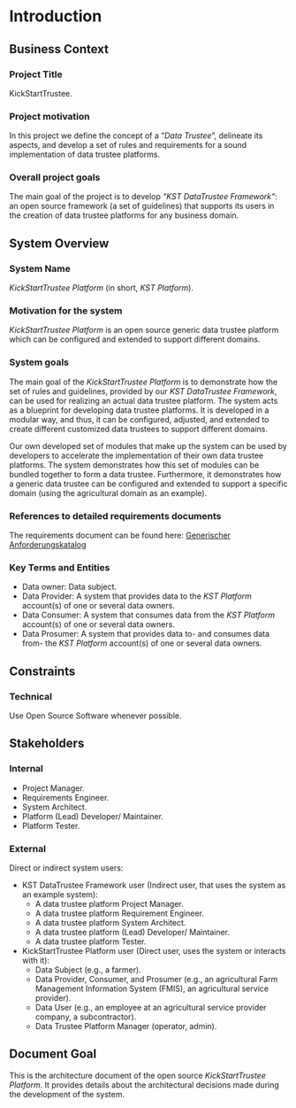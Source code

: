 # Introduction

## Business Context

### Project Title

KickStartTrustee.

### Project motivation

In this project we define the concept of a “_Data Trustee_”, delineate its aspects, and develop a set of rules and requirements for a sound implementation of data trustee platforms.

### **Overall project goals**

The main goal of the project is to develop  _"KST DataTrustee Framework"_:  an open source framework (a set of guidelines) that supports its users in the creation of data trustee platforms for any business domain.

## System Overview

### System Name

_KickStartTrustee Platform_  (in short,  _KST Platform_).

### Motivation for the system

_KickStartTrustee Platform_  is an open source generic data trustee platform which can be configured and extended to support different domains.

### System goals

The main goal of the  _KickStartTrustee Platform_  is to demonstrate how the set of rules and guidelines, provided by our  _KST DataTrustee Framework_,  can be used for realizing an actual data trustee platform. The system acts as a blueprint for developing data trustee platforms. It is developed in a modular way, and thus, it can be configured, adjusted, and extended to create different customized data trustees to support different domains.

Our own developed set of modules that make up the system can be used by developers to accelerate the implementation of their own data trustee platforms. The system demonstrates how this set of modules can be bundled together to form a data trustee. Furthermore, it demonstrates how a generic data trustee can be configured and extended to support a specific domain (using the agricultural domain as an example).

### References to detailed requirements documents

The requirements document can be found here: [Generischer Anforderungskatalog](????????)

### Key Terms and Entities

- Data owner: Data subject.
- Data Provider: A system that provides data to the _KST Platform_ account(s) of one or several data owners.
- Data Consumer: A system that consumes data from the _KST Platform_ account(s) of one or several data owners.
- Data Prosumer: A system that provides data to- and consumes data from- the _KST Platform_ account(s) of one or several data owners.

## Constraints

### Technical

Use Open Source Software whenever possible.

## Stakeholders

### Internal

- Project Manager.
- Requirements Engineer.
- System Architect.
- Platform (Lead) Developer/ Maintainer.
- Platform Tester.

### External

Direct or indirect system users:

- KST DataTrustee Framework  user (Indirect user, that uses the system as an example system):
  - A data trustee platform Project Manager.
  - A data trustee platform Requirement Engineer.
  - A data trustee platform System Architect.
  - A data trustee platform (Lead) Developer/ Maintainer.
  - A data trustee platform Tester.
- KickStartTrustee Platform user (Direct user, uses the system or interacts with it):
  - Data Subject (e.g., a farmer).
  - Data Provider, Consumer, and Prosumer (e.g., an agricultural Farm Management Information System (FMIS), an agricultural service provider).
  - Data User (e.g., an employee at an agricultural service provider company, a subcontractor).
  - Data Trustee Platform Manager (operator, admin).

## Document Goal

This is the architecture document of the open source  _KickStartTrustee Platform_. It provides details about the architectural decisions made during the development of the system.

